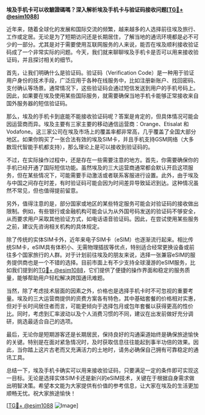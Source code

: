 **埃及手机卡可以收驗證碼嗎？深入解析埃及手机卡与验证码接收问题[[TG💪+ @esim1088](https://t.me/s/esim1088)]**

近年来，随着全球化的发展和国际交流的频繁，越来越多的人选择前往埃及旅行、工作或定居。无论是为了短期访问还是长期居住，了解当地的通讯环境都是必不可少的一部分。尤其是对于需要使用互联网服务的人来说，能否在埃及顺利接收验证码成了一个非常实际的问题。今天，我们就来聊聊埃及手机卡是否可以用来接收验证码，并且探讨相关的细节。

首先，让我们明确什么是验证码。验证码（Verification Code）是一种用于验证用户身份的技术手段，广泛应用于各种在线服务中，比如注册新账户、找回密码、支付确认等场景。通常情况下，这些验证码会通过短信发送到用户的手机号码上。因此，如果要在埃及使用某些国际服务，就需要确保当地手机卡能够正常接收来自国外服务器的短信验证码。

那么，埃及的手机卡到底能不能接收验证码呢？答案是肯定的，但具体情况可能会因运营商而异。埃及主要有三家主要的移动通信运营商：Orange、Etisalat 和 Vodafone。这三家公司在埃及市场上的覆盖率都非常高，几乎覆盖了全国大部分地区。如果你购买了一张合法有效的埃及SIM卡，并且手机支持GSM网络（大多数现代智能手机都支持），那么理论上是可以接收到验证码的。

不过，在实际操作过程中，还是存在一些需要注意的地方。首先，你需要确保你的手机已经开通了国际短信功能。虽然埃及的三大运营商通常都会默认开启这项服务，但在某些情况下，可能需要手动激活或者联系客服进行设置。此外，由于埃及与中国之间存在时差，有时验证码可能会因为时间差异导致延迟到达。这种情况虽然不常见，但也值得提前留意。

另外，值得注意的是，部分国家或地区的某些特定服务可能会对验证码的接收做出限制。例如，有些银行或金融机构可能会认为从外国号码发送的验证码不够安全，从而要求用户采取其他验证方式，如电话语音验证码。因此，在尝试使用某些服务之前，建议先咨询相关机构的具体规定。

除了传统的实体SIM卡外，近年来电子SIM卡（eSIM）也逐渐流行起来。相比传统SIM卡，eSIM具有体积小、无需物理插拔等优点，特别适合经常更换设备或前往多个国家旅行的人群。对于计划前往埃及的朋友来说，选择一张兼容eSIM的服务提供商也是一个不错的选择。目前市面上有不少支持全球漫游的eSIM服务，比如我们提到的[TG💪+ @esim1088](https://t.me/s/esim1088)，它们提供了便捷的操作界面和稳定的服务质量，能够帮助用户轻松解决跨国通讯难题。

当然，除了考虑技术层面的因素之外，价格也是选择手机卡时不可忽视的重要考量。埃及的三大运营商提供的资费方案各有特色，其中基础套餐的价格相对实惠，但对于长时间居住者而言，可能更倾向于选择包月或包年套餐以获得更高的性价比。同时，考虑到汇率波动以及个人消费习惯的不同，建议在出发前做好充分调研，挑选最适合自己的选项。

最后，无论你是短期游客还是长期居民，保持良好的沟通渠道始终是确保旅途愉快的关键。特别是在面对紧急情况时，及时获取信息往往能起到事半功倍的效果。因此，当你踏上这片古老而又充满活力的土地时，请务必确保自己拥有可靠稳定的通讯工具。

总结一下，埃及手机卡确实可以用来接收验证码，只要满足一定的条件即可实现这一目标。无论是选择实体SIM卡还是新兴的eSIM技术，关键在于根据自身需求做出明智决策。希望本文能为大家提供有价值的参考信息，让大家在埃及的生活更加顺畅无忧。祝大家旅途愉快！

[[TG💪+ @esim1088](https://t.me/s/esim1088) ![Image](https://i.postimg.cc/4NQfJmqS/Snipaste-2025-05-13-00-14-12.png)]